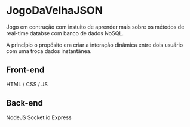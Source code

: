 # JogoDaVelhaJSON

Jogo em contrução com instuito de aprender mais sobre os métodos de real-time databse com banco de dados NoSQL.

A princípio o propósito era criar a interação dinâmica entre dois usuário com uma troca dados instantânea.

## Front-end
HTML / CSS / JS

## Back-end
NodeJS
Socket.io
Express
